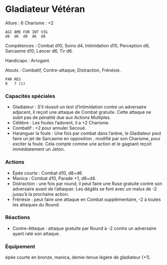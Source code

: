 # Gladiateur Vétéran

Allure : 6
Charisme : +2

	AGI	ÂME	FOR	INT	VIG
	d8	d6	d8	d6	d8

Compétences : Combat d10, Soins d4, Intimidation d10, Perception d6, Sarcasme d10, Lancer d6, Tir d6.

Handicaps : Arrogant.

Atouts : Combatif, Contre-attaque, Distraction, Frénésie.

	PAR	RES
	8	7 (1)

### Capacités spéciales
- Gladiateur : S’il réussit un test d’Intimidation contre un adversaire adjacent, il reçoit une attaque de Combat gratuite. Cette attaque ne subit pas de pénalité due aux Actions Multiples.
- Célèbre : Les foules l’adorent, il a +2 Charisme.
- Combatif : +2 pour annuler Secoué.
- Haranguer la foule : Une fois par combat dans l’arène, le Gladiateur peut faire un jet de Sarcasme en opposition , modifié par son Charisme, pour exciter la foule. Cela compte comme une action et le gagnant reçoit immédiatement un Jeton.

### Actions
- Épée courte : Combat d10, d8+d6
- Manica : Combat d10, Parade +1, d8+d4.
- Distraction : une fois par round, il peut faire une Ruse gratuite contre son adversaire avant de l’attaquer. Les dégâts se font avec un malus de -2 jusqu’à la prochaine action.
- Frénésie : peut faire une attaque en Combat supplémentaire, -2 à toutes les attaques du Round.

### Réactions
- Contre-Attaque : attaque gratuite par Round à -2 contre un adversaire ayant raté son attaque.

### Équipement
épée courte en bronze, manica, demie-tenue légère de gladiateur (+1).
